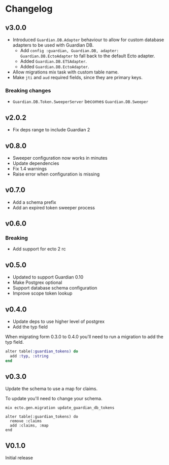 # Changelog

## v3.0.0

* Introduced `Guardian.DB.Adapter` behaviour to allow for custom database adapters to be used with Guardian DB.
  - Add `config :guardian, Guardian.DB, adapter: Guardian.DB.EctoAdapter` to fall back to the default Ecto adapter.
  - Added `Guardian.DB.ETSAdapter`.
  - Added `Guardian.DB.EctoAdapter`.
* Allow migrations mix task with custom table name.
* Make `jti` and `aud` required fields, since they are primary keys.

### Breaking changes

* `Guardian.DB.Token.SweeperServer` becomes `Guardian.DB.Sweeper`

## v2.0.2

* Fix deps range to include Guardian 2

## v0.8.0

* Sweeper configuration now works in minutes
* Update dependencies
* Fix 1.4 warnings
* Raise error when configuration is missing

## v0.7.0

* Add a schema prefix
* Add an expired token sweeper process

## v0.6.0

### Breaking

* Add support for ecto 2 rc

## v0.5.0

* Updated to support Guardian 0.10
* Make Postgrex optional
* Support database schema configuration
* Improve scope token lookup

## v0.4.0

* Update deps to use higher level of postgrex
* Add the typ field

When migrating form 0.3.0 to 0.4.0 you'll need to run a migration to add the typ
field.

```elixir
alter table(:guardian_tokens) do
  add :typ, :string
end
```

## v0.3.0

Update the schema to use a map for claims.

To update you'll need to change your schema.

```
mix ecto.gen.migration update_guardian_db_tokens

alter table(:guardian_tokens) do
  remove :claims
  add :claims, :map
end
```

## V0.1.0

Initial release
